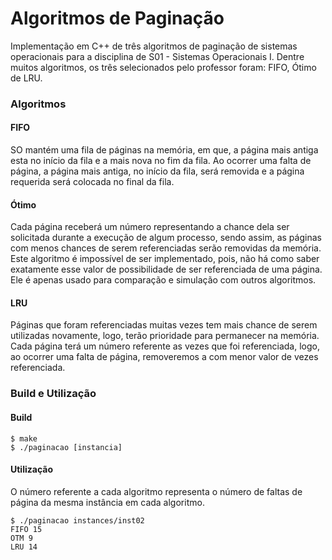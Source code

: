 # Algoritmos de Paginação

Implementação em C++ de três algoritmos de paginação de sistemas operacionais para a disciplina de S01 - Sistemas Operacionais I. Dentre muitos algoritmos, os três selecionados pelo professor foram: FIFO, Ótimo de LRU.

### Algoritmos
#### FIFO

SO mantém uma fila de páginas na memória, em que, a página mais antiga esta no início da fila e a mais nova no fim da fila. Ao ocorrer uma falta de página, a página mais antiga, no início da fila, será removida e a página requerida será colocada no final da fila.

#### Ótimo

Cada página receberá um número representando a chance dela ser solicitada durante a execução de algum processo, sendo assim, as páginas com menos chances de serem referenciadas serão removidas da memória.
Este algoritmo é impossível de ser implementado, pois, não há como saber exatamente esse valor de possibilidade de ser referenciada de uma página. Ele é apenas usado para comparação e simulação com outros algoritmos.

#### LRU

Páginas que foram referenciadas muitas vezes tem mais chance de serem utilizadas novamente, logo, terão prioridade para permanecer na memória. Cada página terá um número referente as vezes que foi referenciada, logo, ao ocorrer uma falta de página, removeremos a com menor valor de vezes referenciada.

### Build e Utilização

#### Build
```shell
$ make
$ ./paginacao [instancia]
```

#### Utilização

O número referente a cada algoritmo representa o número de faltas de página da mesma instância em cada algoritmo.

```shell
$ ./paginacao instances/inst02
FIFO 15
OTM 9
LRU 14
```
